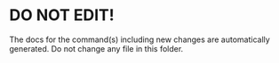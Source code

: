 # DO NOT EDIT!

The docs for the command(s) including new changes are automatically generated. Do not change any file in this folder.
